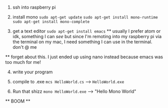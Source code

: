1. ssh into raspberry pi
2. install mono
`sudo apt-get update`
`sudo apt-get install mono-runtime`
`sudo apt-get install mono-complete`

3. get a text editor
`sudo apt-get install emacs`
** usually I prefer atom or idk, something I can *see* but since I'm remoting into my raspberry pi via the terminal on my mac, I need something I can use in the terminal. don't @ me

** forget about this. I just ended up using nano instead because emacs was too much for me!

4. write your program

5. compile to .exe
`mcs HelloWorld.cs` --> `HelloWorld.exe`

6. Run that shizz
`mono HelloWorld.exe` --> "Hello Mono World"

** BOOM **



<!-- 1. install .net core
2. install VS code if dev'ing on mac
3.  -->
